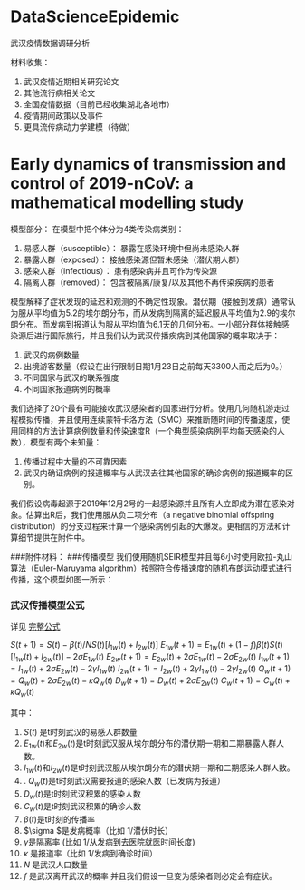 # DataScienceEpidemic
武汉疫情数据调研分析

材料收集：
  1. 武汉疫情近期相关研究论文
  2. 其他流行病相关论文
  3. 全国疫情数据（目前已经收集湖北各地市）
  4. 疫情期间政策以及事件
  5. 更具流传病动力学建模（待做）


# Early dynamics of transmission and control of 2019-nCoV: a mathematical modelling study
模型部分：
在模型中把个体分为4类传染病类别：

1. 易感人群（susceptible）： 暴露在感染环境中但尚未感染人群
2. 暴露人群（exposed）： 接触感染源但暂未感染（潜伏期人群）
3. 感染人群（infectious）： 患有感染病并且可作为传染源
4. 隔离人群（removed）： 包含被隔离/康复/以及其他不再传染疾病的患者

模型解释了症状发现的延迟和观测的不确定性现象。潜伏期（接触到发病）通常认为服从平均值为5.2的埃尔朗分布，而从发病到隔离的延迟服从平均值为2.9的埃尔朗分布。而发病到报道认为服从平均值为6.1天的几何分布。一小部分群体接触感染源后进行国际旅行，并且我们认为武汉传播疾病到其他国家的概率取决于：

1. 武汉的病例数量
2. 出境游客数量（假设在出行限制日期1月23日之前每天3300人而之后为0。）
3. 不同国家与武汉的联系强度
4. 不同国家报道病例的概率

我们选择了20个最有可能接收武汉感染者的国家进行分析。使用几何随机游走过程模拟传播，并且使用连续蒙特卡洛方法（SMC）来推断随时间的传播速度，使用同样的方法计算病例数量和传染速度R（一个典型感染病例平均每天感染的人数），模型有两个未知量： 

1. 传播过程中大量的不可靠因素
2. 武汉内确证病例的报道概率与从武汉去往其他国家的确诊病例的报道概率的区别。

我们假设病毒起源于2019年12月2号的一起感染源并且所有人立即成为潜在感染对象。估算出R后，我们使用服从负二项分布（a negative binomial offspring distribution）的分支过程来计算一个感染病例引起的大爆发。更相信的方法和计算细节提供在附件中。

###附件材料：
###传播模型
我们使用随机SEIR模型并且每6小时使用欧拉-丸山算法（Euler-Maruyama algorithm）按照符合传播速度的随机布朗运动模式进行传播，这个模型如图一所示：

### 武汉传播模型公式

详见 [完整公式](https://app.yinxiang.com/fx/2ea02bb5-a2f0-43da-9627-c42a8d12ac8b) 

$S(t+1)=S(t)-\beta(t)/N S(t)[I_{1w}(t)+I_{2w} (t)]$
$E_{1w}(t+1)=E_{1w}(t)+(1-f)\beta(t)S(t)[I_{1w}(t)+I_{2w} (t)]-2\sigma E_{1w}(t)$
$E_{2w}(t+1)=E_{2w}(t)+2\sigma E_{1w}(t) -2\sigma E_{2w}(t)$
$I_{1w}(t+1)=I_{1w}(t)+2\sigma E_{2w}(t)-2\gamma I_{1w}(t)$
$I_{2w}(t+1)=I_{2w}(t)+2\gamma I_{1w}(t) - 2\gamma I_{2w}(t)$
$Q_w(t+1)=Q_w(t)+2\sigma E_{2w}(t) - \kappa Q_w(t)$
$D_w(t+1)=D_w(t)+2\sigma E_{2w}(t)$
$C_w(t+1)=C_w(t)+\kappa Q_w(t)$

其中：

1. $S(t)$ 是t时刻武汉的易感人群数量
2. $E_{1w}(t)$和$E_{2w} (t)$是t时刻武汉服从埃尔朗分布的潜伏期一期和二期暴露人群人数。
3. $I_{1w}(t)$和$I_{2w} (t)$是t时刻武汉服从埃尔朗分布的潜伏期一期和二期感染人群人数。
4. . $Q_w(t)$是t时刻武汉需要报道的感染人数（已发病为报道）
5. $D_w(t)$是t时刻武汉积累的感染人数
6. $​C​_w​(t)$是t时刻武汉积累的确诊人数
7.  $\beta (t)$是t时刻的传播率
8. $\sigma $是发病概率（比如 1/潜伏时长）
9. $\gamma$是隔离率 (比如 1/从发病到去医院就医时间长度)
10. $\kappa$ 是报道率（比如 1/发病到确诊时间）
11. $N$ 是武汉人口数量
12. $f$ 是武汉离开武汉的概率
并且我们假设一旦变为感染者则必定会有症状。

